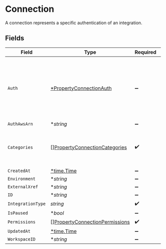 # Connection

A connection represents a specific authentication of an integration.


## Fields

| Field                                                                                               | Type                                                                                                | Required                                                                                            | Description                                                                                         |
| --------------------------------------------------------------------------------------------------- | --------------------------------------------------------------------------------------------------- | --------------------------------------------------------------------------------------------------- | --------------------------------------------------------------------------------------------------- |
| `Auth`                                                                                              | [*PropertyConnectionAuth](../../models/shared/propertyconnectionauth.md)                            | :heavy_minus_sign:                                                                                  | An authentication object that represents a specific authorized user's connection to an integration. |
| `AuthAwsArn`                                                                                        | **string*                                                                                           | :heavy_minus_sign:                                                                                  | N/A                                                                                                 |
| `Categories`                                                                                        | [][PropertyConnectionCategories](../../models/shared/propertyconnectioncategories.md)               | :heavy_check_mark:                                                                                  | The Integration categories that this connection supports                                            |
| `CreatedAt`                                                                                         | [*time.Time](https://pkg.go.dev/time#Time)                                                          | :heavy_minus_sign:                                                                                  | N/A                                                                                                 |
| `Environment`                                                                                       | **string*                                                                                           | :heavy_minus_sign:                                                                                  | N/A                                                                                                 |
| `ExternalXref`                                                                                      | **string*                                                                                           | :heavy_minus_sign:                                                                                  | N/A                                                                                                 |
| `ID`                                                                                                | **string*                                                                                           | :heavy_minus_sign:                                                                                  | N/A                                                                                                 |
| `IntegrationType`                                                                                   | *string*                                                                                            | :heavy_check_mark:                                                                                  | N/A                                                                                                 |
| `IsPaused`                                                                                          | **bool*                                                                                             | :heavy_minus_sign:                                                                                  | N/A                                                                                                 |
| `Permissions`                                                                                       | [][PropertyConnectionPermissions](../../models/shared/propertyconnectionpermissions.md)             | :heavy_check_mark:                                                                                  | N/A                                                                                                 |
| `UpdatedAt`                                                                                         | [*time.Time](https://pkg.go.dev/time#Time)                                                          | :heavy_minus_sign:                                                                                  | N/A                                                                                                 |
| `WorkspaceID`                                                                                       | **string*                                                                                           | :heavy_minus_sign:                                                                                  | N/A                                                                                                 |